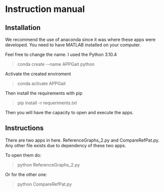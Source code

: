 # Instruction manual

## Installation
We recommend the use of anaconda since it was where these apps were developed.
You need to have MATLAB installed on your computer.

Feel free to change the name. I used the Python 3.10.4
> conda create --name APPGait python 

Activate the created enviroment

> conda activate APPGait

Then install the requirements with pip

> pip install -r requeriments.txt

Then you will have the capacity to open and execute the apps.

## Instructions
There are two apps in here. ReferenceGraphs_2.py and CompareRefPat.py. Any other file exists due to dependency of these two apps.

To open them do:

> python ReferenceGraphs_2.py

Or for the other one:

> python CompareRefPat.py